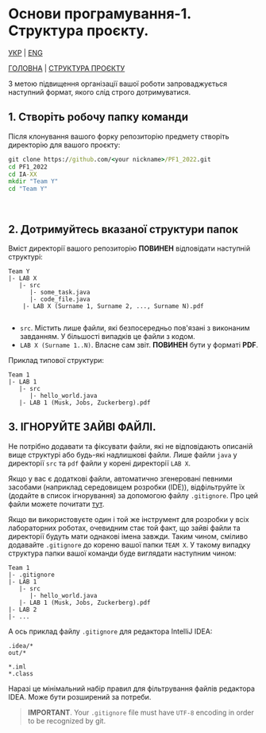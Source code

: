 # Основи програмування-1. Структура проєкту.

[УКР][project_structure_readme_ua] | [ENG][project_structure_readme]

[ГОЛОВНА][this_repo] | [СТРУКТУРА ПРОЄКТУ][project_structure_readme]

З метою підвищення організації вашої роботи запроваджується наступний формат, якого слід строго дотримуватися.

## 1. Створіть робочу папку команди

Після клонування вашого форку репозиторію предмету створіть директорію для вашого проєкту:

```cmd
git clone https://github.com/<your nickname>/PF1_2022.git
cd PF1_2022
cd IA-XX
mkdir "Team Y"
cd "Team Y"
```
<br/>

## 2. Дотримуйтесь вказаної структури папок

Вміст директорії вашого репозиторію **ПОВИНЕН** відповідати наступній структурі:

```
Team Y
|- LAB X
   |- src
      |- some_task.java
      |- code_file.java
    |- LAB X (Surname 1, Surname 2, ..., Surname N).pdf   
   
```

- `src`. Містить лише файли, які безпосередньо пов'язані з виконаним завданням. У більшості випадків це файли з кодом.
- `LAB X (Surname 1..N)`. Власне сам звіт. **ПОВИНЕН** бути у форматі **PDF**.

Приклад типової структури:
```
Team 1
|- LAB 1
   |- src
      |- hello_world.java
   |- LAB 1 (Musk, Jobs, Zuckerberg).pdf
```

## 3. ІГНОРУЙТЕ ЗАЙВІ ФАЙЛІ.

Не потрібно додавати та фіксувати файли, які не відповідають описаній вище структурі або будь-які надлишкові файли. Лише файли `java` у директорії `src` та `pdf` файли у корені директорії `LAB X`.

Якщо у вас є додаткові файли, автоматично згенеровані певними засобами (наприклад середовищем розробки (IDE)), відфільтруйте їх (додайте в список ігнорування) за допомогою файлу `.gitignore`. Про цей файли можете почитати [тут][github_ignore].

Якщо ви використовуєте один і той же інструмент для розробки у всіх лабораторних роботах, очевидним стає той факт, що зайві файли та директорії будуть мати однакові імена завжди. Таким чином, сміливо додавайте `.gitignore` до кореню вашої папки `TEAM X`. У такому випадку структура папки вашої команди буде виглядати наступним чином:
```
Team 1
|- .gitignore
|- LAB 1
   |- src
      |- hello_world.java
   |- LAB 1 (Musk, Jobs, Zuckerberg).pdf
|- LAB 2
|- ...
```

А ось приклад файлу `.gitignore` для редактора IntelliJ IDEA:
```
.idea/*
out/*

*.iml
*.class
```

Наразі це мінімальний набір правил для фільтрування файлів редактора IDEA. Може бути розширений за потреби.

> **IMPORTANT**. Your `.gitignore` file must have `UTF-8` encoding in order to be recognized by git.

[this_repo]: <https://github.com/Igor-Sikorsky-IST-Hub/PF1_2022>
[project_structure_readme]: <project_structure.md>
[project_structure_readme_ua]: <project_structure.ua.md>
[github_ignore]: <https://docs.github.com/en/get-started/getting-started-with-git/ignoring-files>